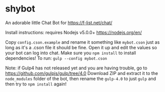 # shybot
An adorable little Chat Bot for https://f-list.net/chat/

Install instructions:
requires Nodejs v5.0.0+ https://nodejs.org/en/

Copy `config.cson.example` and rename it something like `mybot.cson` just as long as it's a .cson file it should be fine. Open it up and edit the values so your bot can log into chat.
Make sure you `npm install` to install dependencies!
To run: `gulp --config mybot.cson`

Note: if Gulp4 has not released yet and you are having trouble, go to https://github.com/gulpjs/gulp/tree/4.0 Download ZIP and extract it to the `node_modules` folder of the bot, then rename the `gulp-4.0` to just `gulp` and then try to `npm install` again!

